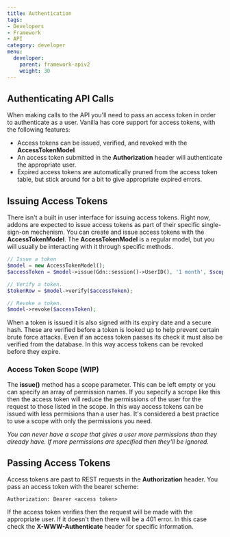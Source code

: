 ```yaml
---
title: Authentication
tags:
- Developers
- Framework
- API
category: developer
menu:
  developer:
    parent: framework-apiv2
    weight: 30
---
```

## Authenticating API Calls

When making calls to the API you'll need to pass an access token in order to authenticate as a user. Vanilla has core support for access tokens, with the following features:

- Access tokens can be issued, verified, and revoked with the **AccessTokenModel**
- An access token submitted in the **Authorization** header will authenticate the appropriate user.
- Expired access tokens are automatically pruned from the access token table, but stick around for a bit to give appropriate expired errors.

## Issuing Access Tokens

There isn't a built in user interface for issuing access tokens. Right now, addons are expected to issue access tokens as part of their specific single-sign-on mechenism. You can create and issue access tokens with the **AccessTokenModel**. The **AccessTokenModel** is a regular model, but you will usually be interacting with it through specific methods.

```php
// Issue a token
$model = new AccessTokenModel();
$accessToken = $model->issue(Gdn::session()->UserID(), '1 month', $scope);

// Verify a token.
$tokenRow = $model->verify($accessToken);

// Revoke a token.
$model->revoke($accessToken);
```

When a token is issued it is also signed with its expiry date and a secure hash. These are verified before a token is looked up to help prevent certain brute force attacks. Even if an access token passes its check it must also be verified from the database. In this way access tokens can be revoked before they expire.

### Access Token Scope (WIP)

The **issue()** method has a scope parameter. This can be left empty or you can specify an array of permission names. If you sepecify a scrope like this then the access token will reduce the permissions of the user for the request to those listed in the scope. In this way access tokens can be issued with less permisions than a user has. It's considered a best practice to use a scope with only the permissions you need.

*You can never have a scope that gives a user more permissions than they already have. If more permissions are specified then they'll be ignored.*

## Passing Access Tokens

Access tokens are past to REST requests in the **Authorization** header. You pass an access token with the bearer scheme:

```
Authorization: Bearer <access token>
```

If the access token verifies then the request will be made with the appropriate user. If it doesn't then there will be a 401 error. In this case check the **X-WWW-Authenticate** header for specific information.